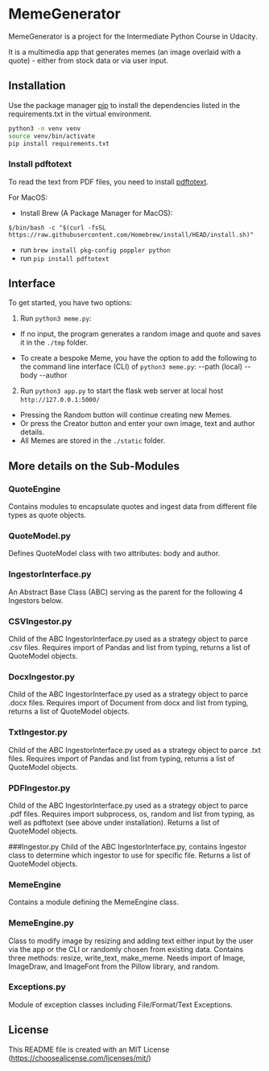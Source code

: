 # MemeGenerator

MemeGenerator is a project for the Intermediate Python Course in Udacity.  

It is a multimedia app that generates memes (an image overlaid with a quote) - either from stock data or via user input.


## Installation

Use the package manager [pip](https://pip.pypa.io/en/stable/) to install the dependencies listed in the requirements.txt in the virtual environment.

```bash
python3 -m venv venv
source venv/bin/activate
pip install requirements.txt
```
### Install pdftotext
To read the text from PDF files, you need to install [pdftotext](https://www.xpdfreader.com/download.html).

For MacOS:

- Install Brew (A Package Manager for MacOS):

```$/bin/bash -c "$(curl -fsSL https://raw.githubusercontent.com/Homebrew/install/HEAD/install.sh)"```
- run ```brew install pkg-config poppler python```
- run ```pip install pdftotext```


## Interface

To get started, you have two options:
1) Run ```python3 meme.py```:
- If no input, the program generates a random image and quote and saves it in the ```./tmp``` folder.

- To create a bespoke Meme, you have the option to add the following to the command line interface (CLI) of ```python3 meme.py```:
--path (local)
--body
--author

2) Run ```python3 app.py``` to start the flask web server
at local host ```http://127.0.0.1:5000/ ```
- Pressing the Random button will continue creating new Memes.
- Or press the Creator button and enter your own image, text and author details.
- All Memes are stored in the ```./static``` folder.

## More details on the Sub-Modules
### QuoteEngine
Contains modules to encapsulate quotes and ingest data from different file types as quote objects.
### QuoteModel.py
Defines QuoteModel class with two attributes: body and author.
### IngestorInterface.py
An Abstract Base Class (ABC) serving as the parent for the following 4 Ingestors below.

### CSVIngestor.py
Child of the ABC IngestorInterface.py used as a strategy object to parce .csv files. Requires import of Pandas and list from typing, returns a list of QuoteModel objects.

### DocxIngestor.py
Child of the ABC IngestorInterface.py used as a strategy object to parce .docx files. Requires import of Document from docx and list from typing, returns a list of QuoteModel objects.

### TxtIngestor.py
Child of the ABC IngestorInterface.py used as a strategy object to parce .txt files. Requires import of Pandas and list from typing, returns a list of QuoteModel objects.

### PDFIngestor.py
Child of the ABC IngestorInterface.py used as a strategy object to parce .pdf files. Requires import subprocess, os, random and list from typing, as well as pdftotext (see above under installation). Returns a list of QuoteModel objects.

###Ingestor.py
Child of the ABC IngestorInterface.py, contains Ingestor class to determine which ingestor to use for specific file. Returns a list of QuoteModel objects.


### MemeEngine
Contains a module defining the MemeEngine class.

### MemeEngine.py
Class to modify image by resizing and adding text either input by the user via the app or the CLI or randomly chosen from existing data. Contains three methods: resize, write_text, make_meme.
Needs import of Image, ImageDraw, and ImageFont from the Pillow library, and random.

### Exceptions.py
Module of exception classes including File/Format/Text Exceptions.




## License
This README file is created with an MIT License (https://choosealicense.com/licenses/mit/)
